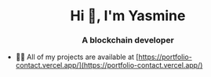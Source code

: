 <h1 align="center">Hi 👋, I'm Yasmine</h1>
<h3 align="center">A blockchain developer</h3>


- 👨‍💻 All of my projects are available at [https://portfolio-contact.vercel.app/](https://portfolio-contact.vercel.app/)
